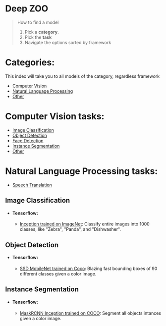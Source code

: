 # Deep ZOO  

> How to find a model
> 1. Pick a **category**.
> 2. Pick the **task**
> 3. Navigate the options sorted by framework

# Categories:

This index will take you to all models of the category, regardless framework

- [Computer Vision](#computer-vision-tasks)
- [Natural Language Processing](#natural-language-processing-tasks)
- [Other](#other)

# Computer Vision tasks:

- [Image Classification](#image-classification)
- [Object Detection](#object-detection)
- [Face Detection](#face-detection)
- [Instance Segmentation](#instance-segmentation)
- [Other](#other-computer-vision-models)

# Natural Language Processing tasks:
- [Speech Translation](#speech-translation)

## Image Classification

- #### Tensorflow: 
    - [Inception trained on ImageNet](./inception_imagenet/): Classify entire images into 1000 classes, like "Zebra", "Panda", and "Dishwasher".

## Object Detection

- #### Tensorflow: 
    - [SSD MobileNet trained on Coco](./ssd_mobilenet_v2_coco/): Blazing fast bounding boxes of 90 different classes given a color image.

## Instance Segmentation

- #### Tensorflow: 
    - [MaskRCNN Inception trained on COCO](./mask_rcnn_inception_v2_coco/): Segment all objects intances given a color image.
